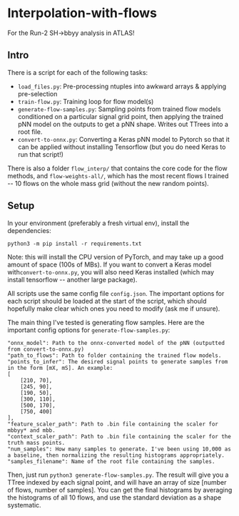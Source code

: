 # Interpolation-with-flows
For the Run-2 SH->bbyy analysis in ATLAS!

## Intro
There is a script for each of the following tasks:
- `load_files.py`: Pre-processing ntuples into awkward arrays & applying pre-selection
- `train-flow.py`: Training loop for flow model(s)
- `generate-flow-samples.py`: Sampling points from trained flow models conditioned on a particular signal grid point, then applying the trained pNN model on the outputs to get a pNN shape. Writes out TTrees into a root file.
- `convert-to-onnx.py`: Converting a Keras pNN model to Pytorch so that it can be applied without installing Tensorflow (but you do need Keras to run that script!)

There is also a folder `flow_interp/` that contains the core code for the flow methods, and `flow-weights-all/`, which has the most recent flows I trained -- 10 flows on the whole mass grid (without the new random points).

## Setup
In your environment (preferably a fresh virtual env), install the dependencies:

`python3 -m pip install -r requirements.txt`

Note: this will install the CPU version of PyTorch, and may take up a good amount of space (100s of MBs). If you want to convert a Keras model with`convert-to-onnx.py`, you will also need Keras installed (which may install tensorflow -- another large package).

All scripts use the same config file `config.json`. The important options for each script should be loaded at the start of the script, which should hopefully make clear which ones you need to modify (ask me if unsure).

The main thing I've tested is generating flow samples. Here are the important config options for `generate-flow-samples.py`:

```
"onnx_model": Path to the onnx-converted model of the pNN (outputted from convert-to-onnx.py)
"path_to_flows": Path to folder containing the trained flow models.
"points_to_infer": The desired signal points to generate samples from in the form [mX, mS]. An example:
[
    [210, 70],
    [245, 90],
    [190, 50],
    [300, 110],
    [500, 170],
    [750, 400]
],
"feature_scaler_path": Path to .bin file containing the scaler for mbbyy* and mbb.
"context_scaler_path": Path to .bin file containing the scaler for the truth mass points.
"num_samples": How many samples to generate. I've been using 10,000 as a baseline, then normalizing the resulting histograms appropriately.
"samples_filename": Name of the root file containing the samples.
```

Then, just run `python3 generate-flow-samples.py`. The result will give you a TTree indexed by each signal point, and will have an array of size [number of flows, number of samples]. You can get the final histograms by averaging the histograms of all 10 flows, and use the standard deviation as a shape systematic.

